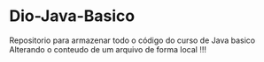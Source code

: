 # Dio-Java-Basico
Repositorio para armazenar todo o código do curso de Java basico
Alterando o conteudo de um arquivo de forma local !!!
